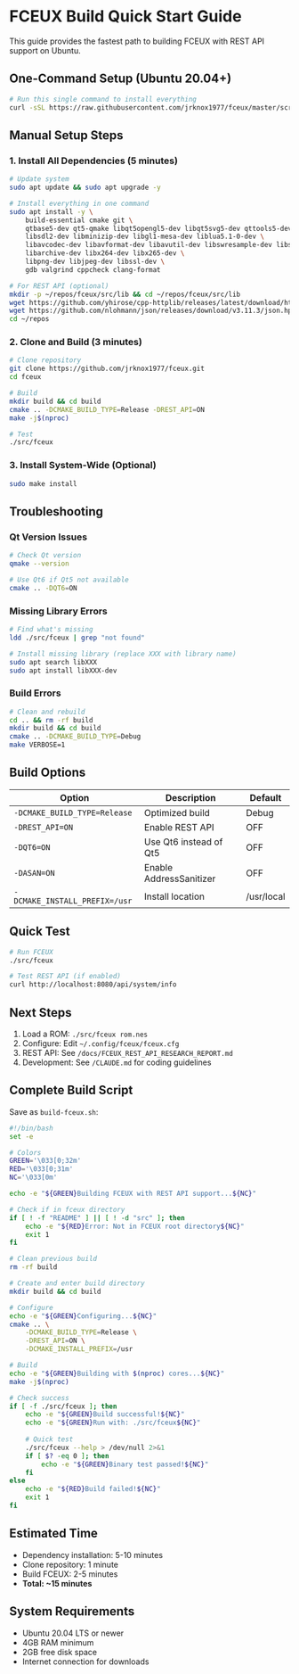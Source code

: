 # FCEUX Build Quick Start Guide

This guide provides the fastest path to building FCEUX with REST API support on Ubuntu.

## One-Command Setup (Ubuntu 20.04+)

```bash
# Run this single command to install everything
curl -sSL https://raw.githubusercontent.com/jrknox1977/fceux/master/scripts/ubuntu-setup.sh | bash
```

## Manual Setup Steps

### 1. Install All Dependencies (5 minutes)

```bash
# Update system
sudo apt update && sudo apt upgrade -y

# Install everything in one command
sudo apt install -y \
    build-essential cmake git \
    qtbase5-dev qt5-qmake libqt5opengl5-dev libqt5svg5-dev qttools5-dev qttools5-dev-tools \
    libsdl2-dev libminizip-dev libgl1-mesa-dev liblua5.1-0-dev \
    libavcodec-dev libavformat-dev libavutil-dev libswresample-dev libswscale-dev \
    libarchive-dev libx264-dev libx265-dev \
    libpng-dev libjpeg-dev libssl-dev \
    gdb valgrind cppcheck clang-format

# For REST API (optional)
mkdir -p ~/repos/fceux/src/lib && cd ~/repos/fceux/src/lib
wget https://github.com/yhirose/cpp-httplib/releases/latest/download/httplib.h
wget https://github.com/nlohmann/json/releases/download/v3.11.3/json.hpp
cd ~/repos
```

### 2. Clone and Build (3 minutes)

```bash
# Clone repository
git clone https://github.com/jrknox1977/fceux.git
cd fceux

# Build
mkdir build && cd build
cmake .. -DCMAKE_BUILD_TYPE=Release -DREST_API=ON
make -j$(nproc)

# Test
./src/fceux
```

### 3. Install System-Wide (Optional)

```bash
sudo make install
```

## Troubleshooting

### Qt Version Issues
```bash
# Check Qt version
qmake --version

# Use Qt6 if Qt5 not available
cmake .. -DQT6=ON
```

### Missing Library Errors
```bash
# Find what's missing
ldd ./src/fceux | grep "not found"

# Install missing library (replace XXX with library name)
sudo apt search libXXX
sudo apt install libXXX-dev
```

### Build Errors
```bash
# Clean and rebuild
cd .. && rm -rf build
mkdir build && cd build
cmake .. -DCMAKE_BUILD_TYPE=Debug
make VERBOSE=1
```

## Build Options

| Option | Description | Default |
|--------|-------------|---------|
| `-DCMAKE_BUILD_TYPE=Release` | Optimized build | Debug |
| `-DREST_API=ON` | Enable REST API | OFF |
| `-DQT6=ON` | Use Qt6 instead of Qt5 | OFF |
| `-DASAN=ON` | Enable AddressSanitizer | OFF |
| `-DCMAKE_INSTALL_PREFIX=/usr` | Install location | /usr/local |

## Quick Test

```bash
# Run FCEUX
./src/fceux

# Test REST API (if enabled)
curl http://localhost:8080/api/system/info
```

## Next Steps

1. Load a ROM: `./src/fceux rom.nes`
2. Configure: Edit `~/.config/fceux/fceux.cfg`
3. REST API: See `/docs/FCEUX_REST_API_RESEARCH_REPORT.md`
4. Development: See `/CLAUDE.md` for coding guidelines

## Complete Build Script

Save as `build-fceux.sh`:

```bash
#!/bin/bash
set -e

# Colors
GREEN='\033[0;32m'
RED='\033[0;31m'
NC='\033[0m'

echo -e "${GREEN}Building FCEUX with REST API support...${NC}"

# Check if in fceux directory
if [ ! -f "README" ] || [ ! -d "src" ]; then
    echo -e "${RED}Error: Not in FCEUX root directory${NC}"
    exit 1
fi

# Clean previous build
rm -rf build

# Create and enter build directory
mkdir build && cd build

# Configure
echo -e "${GREEN}Configuring...${NC}"
cmake .. \
    -DCMAKE_BUILD_TYPE=Release \
    -DREST_API=ON \
    -DCMAKE_INSTALL_PREFIX=/usr

# Build
echo -e "${GREEN}Building with $(nproc) cores...${NC}"
make -j$(nproc)

# Check success
if [ -f ./src/fceux ]; then
    echo -e "${GREEN}Build successful!${NC}"
    echo -e "${GREEN}Run with: ./src/fceux${NC}"
    
    # Quick test
    ./src/fceux --help > /dev/null 2>&1
    if [ $? -eq 0 ]; then
        echo -e "${GREEN}Binary test passed!${NC}"
    fi
else
    echo -e "${RED}Build failed!${NC}"
    exit 1
fi
```

## Estimated Time

- Dependency installation: 5-10 minutes
- Clone repository: 1 minute  
- Build FCEUX: 2-5 minutes
- **Total: ~15 minutes**

## System Requirements

- Ubuntu 20.04 LTS or newer
- 4GB RAM minimum
- 2GB free disk space
- Internet connection for downloads